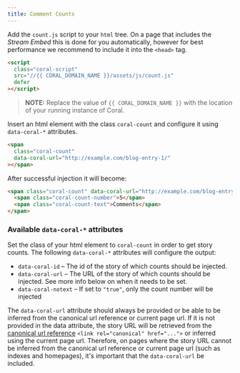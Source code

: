 ```yaml
---
title: Comment Counts
---
```


Add the `count.js` script to your `html` tree. On a page that includes the _Stream Embed_ this is done for you automatically, however for best performance we recommend to include it into the `<head>` tag.

```html
<script
  class="coral-script"
  src="//{{ CORAL_DOMAIN_NAME }}/assets/js/count.js"
  defer
></script>
```

> **NOTE:** Replace the value of `{{ CORAL_DOMAIN_NAME }}` with the location of your running instance of Coral.

Insert an html element with the class `coral-count` and configure it using `data-coral-*` attributes.

```html
<span
  class="coral-count"
  data-coral-url="http://example.com/blog-entry-1/"
></span>
```

After successful injection it will become:

```html
<span class="coral-count" data-coral-url="http://example.com/blog-entry-1/">
  <span class="coral-count-number">5</span>
  <span class="coral-count-text">Comments</span>
</span>
```

### Available `data-coral-*` attributes

Set the class of your html element to `coral-count` in order to get story counts. The following `data-coral-*` attributes will configure the output:

- `data-coral-id` – The id of the story of which counts should be injected.
- `data-coral-url` – The URL of the story of which counts should be injected. See more info below on when it needs to be set.
- `data-coral-notext` – If set to `"true"`, only the count number will be injected

The `data-coral-url` attribute should always be provided or be able to be inferred from the canonical url reference or current page url. If it is not provided in the data attribute, the story URL will be retrieved from the [canonical url reference](https://developer.mozilla.org/en-US/docs/Web/HTTP/Basics_of_HTTP/Choosing_between_www_and_non-www_URLs#Using_%3Clink_relcanonical%3E) `<link rel="canonical" href="...">` or inferred using the current page url. Therefore, on pages where the story URL cannot be inferred from the canonical url reference or current page url (such as indexes and homepages), it's important that the `data-coral-url` be included.

